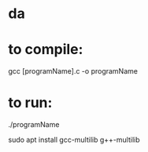 # da

# to compile:
gcc [programName].c -o programName

# to run:
./programName


sudo apt install gcc-multilib g++-multilib